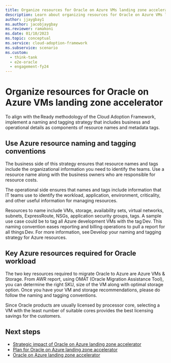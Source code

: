 ```yaml
---
title: Organize resources for Oracle on Azure VMs landing zone accelerator
description: Learn about organizing resources for Oracle on Azure VMs landing zone accelerator.
author: jjaygbay1
ms.author: jacobjaygbay
ms.reviewer: ramakoni
ms.date: 01/10/2023
ms.topic: conceptual
ms.service: cloud-adoption-framework
ms.subservice: scenario
ms.custom: 
  - think-tank
  - e2e-oracle
  - engagement-fy24
---
```


# Organize resources for Oracle on Azure VMs landing zone accelerator

To align with the Ready methodology of the Cloud Adoption Framework, implement a naming and tagging strategy that includes business and operational details as components of resource names and metadata tags. 

## Use Azure resource naming and tagging conventions

The business side of this strategy ensures that resource names and tags include the organizational information you need to identify the teams. Use a resource name along with the business owners who are responsible for resource costs.

 The operational side ensures that names and tags include information that IT teams use to identify the workload, application, environment, criticality, and other useful information for managing resources.

Resources to name include VMs, storage, availability sets, virtual networks, subnets, ExpressRoute, NSGs, application security groups, tags. A sample use case could be to tag all Azure development VMs with the tag Dev. This naming convention eases reporting and billing operations to pull a report for all things Dev. For more information, see Develop your naming and tagging strategy for Azure resources.

## Key Azure resources required for Oracle workload

The two key resources required to migrate Oracle to Azure are Azure VMs & Storage. From AWR report, using OMAT (Oracle Migration Assistance Tool), you can determine the right SKU, size of the VM along with optimal storage option. Once you have your VM and storage recommendations, please do follow the naming and tagging conventions.

Since Oracle products are usually licensed by processor core, selecting a VM with the least number of suitable cores provides the best licensing savings for the customers.

## Next steps

- [Strategic impact of Oracle on Azure landing zone accelerator](oracle-landing-zone-strategy.md)  
- [Plan for Oracle on Azure landing zone accelerator](oracle-landing-zone-plan.md)  
- [Oracle on Azure landing zone accelerator](intro-oracle-landing-zone.md) 